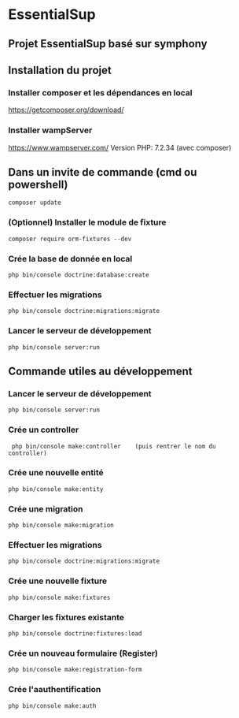 # EssentialSup
## Projet EssentialSup basé sur symphony
## Installation du projet
### Installer composer et les dépendances en local
https://getcomposer.org/download/
### Installer wampServer
https://www.wampserver.com/
Version PHP: 7.2.34 (avec composer)
## Dans un invite de commande (cmd ou powershell)
```composer update```
### (Optionnel) Installer le module de fixture
```composer require orm-fixtures --dev```
### Crée la base de donnée en local
```php bin/console doctrine:database:create ```
### Effectuer les migrations
```php bin/console doctrine:migrations:migrate```
### Lancer le serveur de développement
```php bin/console server:run```
## Commande utiles au développement
### Lancer le serveur de développement
```php bin/console server:run```
### Crée un controller
``` php bin/console make:controller    (puis rentrer le nom du controller)```
### Crée une nouvelle entité
```php bin/console make:entity```
### Crée une migration
```php bin/console make:migration```
### Effectuer les migrations
```php bin/console doctrine:migrations:migrate```
### Crée une nouvelle fixture
```php bin/console make:fixtures```
### Charger les fixtures existante
```php bin/console doctrine:fixtures:load```
### Crée un nouveau formulaire (Register)
```php bin/console make:registration-form```
### Crée l'aauthentification
```php bin/console make:auth```
